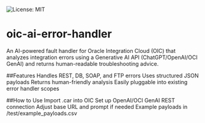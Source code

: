 ![License: MIT](https://img.shields.io/badge/License-MIT-yellow.svg)

# oic-ai-error-handler
An AI-powered fault handler for Oracle Integration Cloud (OIC) that analyzes integration errors using a Generative AI API (ChatGPT/OpenAI/OCI GenAI) and returns human-readable troubleshooting advice.

##Features
Handles REST, DB, SOAP, and FTP errors
Uses structured JSON payloads
Returns human-friendly analysis
Easily pluggable into existing error handler scopes

##How to Use
Import .car into OIC
Set up OpenAI/OCI GenAI REST connection
Adjust base URL and prompt if needed
Example payloads in /test/example_payloads.csv
